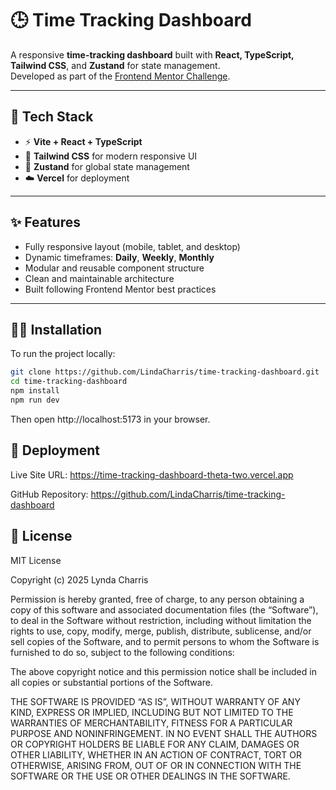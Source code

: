 # 🕒 Time Tracking Dashboard

A responsive **time-tracking dashboard** built with **React, TypeScript, Tailwind CSS**, and **Zustand** for state management.  
Developed as part of the [Frontend Mentor Challenge](https://www.frontendmentor.io/challenges/time-tracking-dashboard-UIQ7167Jw).

---

## 🧱 Tech Stack
- ⚡ **Vite + React + TypeScript**
- 🎨 **Tailwind CSS** for modern responsive UI
- 🧠 **Zustand** for global state management
- ☁️ **Vercel** for deployment

---

## ✨ Features
- Fully responsive layout (mobile, tablet, and desktop)
- Dynamic timeframes: **Daily**, **Weekly**, **Monthly**
- Modular and reusable component structure
- Clean and maintainable architecture
- Built following Frontend Mentor best practices

---

## 🧑‍💻 Installation
To run the project locally:

```bash
git clone https://github.com/LindaCharris/time-tracking-dashboard.git
cd time-tracking-dashboard
npm install
npm run dev
```
Then open http://localhost:5173 in your browser.

## 🚀 Deployment
Live Site URL: https://time-tracking-dashboard-theta-two.vercel.app

GitHub Repository: https://github.com/LindaCharris/time-tracking-dashboard

## 📄 License
MIT License

Copyright (c) 2025 Lynda Charris

Permission is hereby granted, free of charge, to any person obtaining a copy
of this software and associated documentation files (the “Software”), to deal
in the Software without restriction, including without limitation the rights
to use, copy, modify, merge, publish, distribute, sublicense, and/or sell
copies of the Software, and to permit persons to whom the Software is
furnished to do so, subject to the following conditions:

The above copyright notice and this permission notice shall be included in all
copies or substantial portions of the Software.

THE SOFTWARE IS PROVIDED “AS IS”, WITHOUT WARRANTY OF ANY KIND, EXPRESS OR
IMPLIED, INCLUDING BUT NOT LIMITED TO THE WARRANTIES OF MERCHANTABILITY,
FITNESS FOR A PARTICULAR PURPOSE AND NONINFRINGEMENT. IN NO EVENT SHALL THE
AUTHORS OR COPYRIGHT HOLDERS BE LIABLE FOR ANY CLAIM, DAMAGES OR OTHER
LIABILITY, WHETHER IN AN ACTION OF CONTRACT, TORT OR OTHERWISE, ARISING FROM,
OUT OF OR IN CONNECTION WITH THE SOFTWARE OR THE USE OR OTHER DEALINGS IN THE
SOFTWARE.
